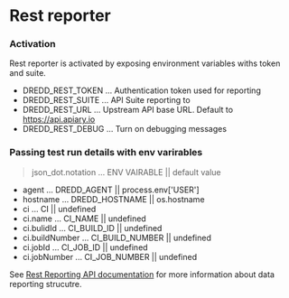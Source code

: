 # Rest reporter

### Activation

Rest reporter is activated by exposing environment variables withs token and suite.

- DREDD_REST_TOKEN ... Authentication token used for reporting
- DREDD_REST_SUITE ... API Suite reporting to 
- DREDD_REST_URL ... Upstream API base URL. Default to https://api.apiary.io
- DREDD_REST_DEBUG ... Turn on debugging messages

### Passing test run details with env varirables

> json_dot.notation ... ENV VAIRABLE || default value

- agent ... DREDD_AGENT || process.env['USER']
- hostname ... DREDD_HOSTNAME || os.hostname
- ci ... CI || undefined
- ci.name ... CI_NAME || undefined
- ci.bulidId ... CI_BUILD_ID || undefined
- ci.buildNumber ... CI_BUILD_NUMBER || undefined
- ci.jobId ... CI_JOB_ID || undefined
- ci.jobNumber ... CI_JOB_NUMBER || undefined

See [Rest Reporting API documentation][doc] for more information about data reporting strucutre.

[doc]: https://github.com/apiaryio/dredd/blob/netmilk/rest-reporter/RestReportingApiBlueprint.md



